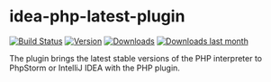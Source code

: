 # idea-php-latest-plugin

[![Build Status](https://travis-ci.org/artspb/idea-php-latest-plugin.svg?branch=master)](https://travis-ci.org/artspb/idea-php-latest-plugin)
[![Version](http://phpstorm.espend.de/badge/9662/version)](https://plugins.jetbrains.com/plugin/9662)
[![Downloads](http://phpstorm.espend.de/badge/9662/downloads)](https://plugins.jetbrains.com/plugin/9662)
[![Downloads last month](http://phpstorm.espend.de/badge/9662/last-month)](https://plugins.jetbrains.com/plugin/9662)

The plugin brings the latest stable versions of the PHP interpreter to PhpStorm or IntelliJ IDEA with the PHP plugin.